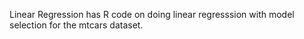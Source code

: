 Linear Regression has R code on doing linear regresssion with model selection for the mtcars dataset.
